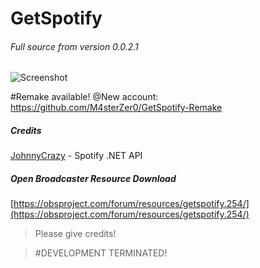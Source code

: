 # GetSpotify
###### Full source from version 0.0.2.1
![Screenshot](http://i.imgur.com/iLfQExG.png)

#Remake available!
@New account: https://github.com/M4sterZer0/GetSpotify-Remake

##### Credits
[JohnnyCrazy](https://github.com/JohnnyCrazy/SpotifyAPI-NET) - Spotify .NET API

##### Open Broadcaster Resource Download
[https://obsproject.com/forum/resources/getspotify.254/](https://obsproject.com/forum/resources/getspotify.254/)
> Please give credits!



> #DEVELOPMENT TERMINATED!
